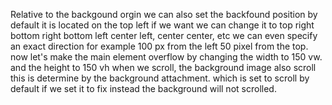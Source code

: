 Relative to the backgound orgin we can also set the backfound position by default it is located on the top left
if we want we can change it to top right bottom right bottom left center left, center center, etc
we can even specify an exact direction 
for example 100 px from the left 50 pixel from the top. 
now let's make the main element overflow by changing the width to 150 vw.
and the height to 150 vh
when we scroll, the background image also scroll 
this is determine by the background attachment. 
which is set to scroll by default
if we set it to fix instead the background will not scrolled. 
